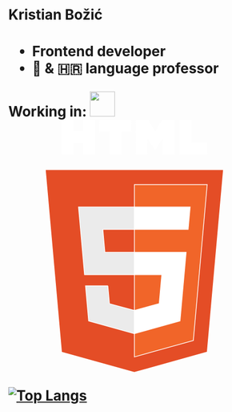 <!--[![Anurag's GitHub stats](https://github-readme-stats.vercel.app/api?username=KiX7777&theme=chartreuse-dark)](https://github.com/anuraghazra/github-readme-stats)-->


<h1>Kristian Božić<h1>
  <ul>
    <li>Frontend developer </li>
    <li>🏴󠁧󠁢󠁥󠁮󠁧󠁿 & 🇭🇷 language professor </li>
  </ul>
  
  <p>Working in:
  <img src="https://upload.wikimedia.org/wikipedia/commons/6/61/HTML5_logo_and_wordmark.svg" width=50  />
    <svg viewBox="-52.5 0 361 361" xmlns="http://www.w3.org/2000/svg" preserveAspectRatio="xMinYMin meet" fill="#ffffff" stroke="#ffffff"><g id="SVGRepo_bgCarrier" stroke-width="0"></g><g id="SVGRepo_tracerCarrier" stroke-linecap="round" stroke-linejoin="round"></g><g id="SVGRepo_iconCarrier"><path d="M255.555 70.766l-23.241 260.36-104.47 28.962-104.182-28.922L.445 70.766h255.11z" fill="#E44D26"></path><path d="M128 337.95l84.417-23.403 19.86-222.49H128V337.95z" fill="#F16529"></path><path d="M82.82 155.932H128v-31.937H47.917l.764 8.568 7.85 88.01H128v-31.937H85.739l-2.919-32.704zM90.018 236.542h-32.06l4.474 50.146 65.421 18.16.147-.04V271.58l-.14.037-35.568-9.604-2.274-25.471z" fill="#EBEBEB"></path><path d="M24.18 0h16.23v16.035h14.847V0h16.231v48.558h-16.23v-16.26H40.411v16.26h-16.23V0zM92.83 16.103H78.544V0h44.814v16.103h-14.295v32.455h-16.23V16.103h-.001zM130.47 0h16.923l10.41 17.062L168.203 0h16.93v48.558h-16.164V24.49l-11.166 17.265h-.28L146.35 24.49v24.068h-15.88V0zM193.21 0h16.235v32.508h22.824v16.05h-39.06V0z"></path><path d="M127.89 220.573h39.327l-3.708 41.42-35.62 9.614v33.226l65.473-18.145.48-5.396 7.506-84.08.779-8.576H127.89v31.937zM127.89 155.854v.078h77.143l.64-7.178 1.456-16.191.763-8.568H127.89v31.86z" fill="#ffffff"></path></g></svg>
  </p>

[![Top Langs](https://github-readme-stats.vercel.app/api/top-langs/?username=KiX7777&layout=compact&theme=chartreuse-dark)](https://github.com/anuraghazra/github-readme-stats)


<!--
**KiX7777/KiX7777** is a ✨ _special_ ✨ repository because its `README.md` (this file) appears on your GitHub profile.

Here are some ideas to get you started:

- 🔭 I’m currently working on ...
- 🌱 I’m currently learning ...
- 👯 I’m looking to collaborate on ...
- 🤔 I’m looking for help with ...
- 💬 Ask me about ...
- 📫 How to reach me: ...
- 😄 Pronouns: ...
- ⚡ Fun fact: ...
-->
